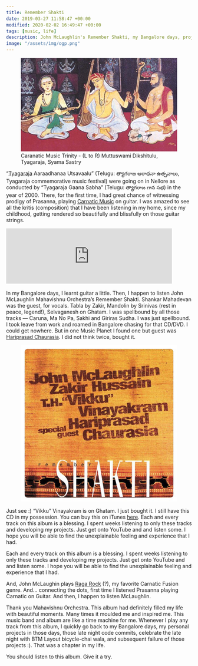 ```yaml
---
title: Remember Shakti
date: 2019-03-27 11:58:47 +00:00
modified: 2020-02-02 16:49:47 +00:00
tags: [music, life]
description: John McLaughlin's Remember Shakti, my Bangalore days, projects and ideas.
image: "/assets/img/ogp.png"
---
```


<figure>
<img src="/assets/images/musicaltrinity.png" alt="Caranatic Music Trinity - (L to R) Muttuswami Dikshitulu, Tyagaraja, Syama Sastry">
<figcaption>Caranatic Music Trinity - (L to R) Muttuswami Dikshitulu, Tyagaraja, Syama Sastry</figcaption>
</figure>

<span class="blogrunningtext">“[Tyagaraja](https://en.wikipedia.org/wiki/Tyagaraja) Aaraadhanaa Utsavaalu” (Telugu: త్యాగరాజ ఆరాధనా ఉత్సవాలు, Tyagaraja commemorative music festival) were going on in Nellore as conducted by “Tyagaraja Gaana Sabha” (Telugu: త్యాగరాజ గాన సభ) in the year of 2000\. There, for the first time, I had great chance of witnessing prodigy of Prasanna, playing [Carnatic Music](https://en.wikipedia.org/wiki/Carnatic_music) on guitar. I was amazed to see all the kritis (composition) that I have been listening in my home, since my childhood, getting rendered so beautifully and blissfully on those guitar strings.  

<iframe src="https://www.google.com/maps/embed?pb=!1m18!1m12!1m3!1d3864.3463749575294!2d79.95380205022367!3d14.407185489876385!2m3!1f0!2f0!3f0!3m2!1i1024!2i768!4f13.1!3m3!1m2!1s0x3a4cf2fb1c74e771%3A0x8eded47635d3c5eb!2sThyagaraja%20Swamy%20Temple!5e0!3m2!1sen!2sus!4v1583367360702!5m2!1sen!2sus" width="450" height="150" frameborder="0" style="border:0;" allowfullscreen=""></iframe>

In my Bangalore days, I learnt guitar a little. Then, I happen to listen John McLaughlin Mahavishnu Orchestra’s Remember Shakti. Shankar Mahadevan was the guest, for vocals. Tabla by Zakir, Mandolin by Srinivas (rest in peace, legend!), Selvaganesh on Ghatam. I was spellbound by all those tracks — Caruna, Ma No Pa, Sakhi and Giriras Sudha. I was just spellbound. I took leave from work and roamed in Bangalore chasing for that CD/DVD. I could get nowhere. But in one Music Planet I found one but guest was [Hariprasad Chaurasia](https://en.wikipedia.org/wiki/Hariprasad_Chaurasia). I did not think twice, bought it.  

<figure>
<img src="/assets/images/remembershakti.jpg" alt="">
<figcaption></figcaption>
</figure>

Just see :) “Vikku” Vinayakram is on Ghatam. I just bought it. I still have this CD in my possession. You can buy this on iTunes [here](https://itunes.apple.com/us/album/remember-shakti/1529926). Each and every track on this album is a blessing. I spent weeks listening to only these tracks and developing my projects. Just get onto YouTube and and listen some. I hope you will be able to find the unexplainable feeling and experience that I had.  

Each and every track on this album is a blessing. I spent weeks listening to only these tracks and developing my projects. Just get onto YouTube and and listen some. I hope you will be able to find the unexplainable feeling and experience that I had.  

And, John McLaughin plays [Raga Rock](https://en.wikipedia.org/wiki/Raga_rock) (?), my favorite Carnatic Fusion genre. And… connecting the dots, first time I listened Prasanna playing Carnatic on Guitar. And then, I happen to listen McLaughlin.  

Thank you Mahavishnu Orchestra. This album had definitely filled my life with beautiful moments. Many times it moulded me and inspired me. This music band and album are like a time machine for me. Whenever I play any track from this album, I quickly go back to my Bangalore days, my personal projects in those days, those late night code commits, celebrate the late night with BTM Layout bicycle-chai wala, and subsequent failure of those projects :). That was a chapter in my life. 

You should listen to this album. Give it a try.